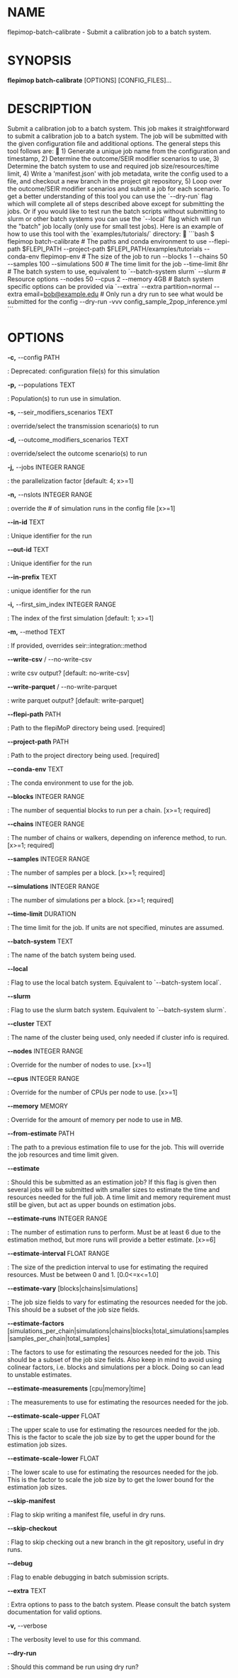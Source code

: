 # NAME

flepimop-batch-calibrate - Submit a calibration job to a batch system.

# SYNOPSIS

**flepimop batch-calibrate** \[OPTIONS\] \[CONFIG_FILES\]\...

# DESCRIPTION

Submit a calibration job to a batch system. This job makes it
straightforward to submit a calibration job to a batch system. The job
will be submitted with the given configuration file and additional
options. The general steps this tool follows are:  1) Generate a unique
job name from the configuration and timestamp, 2) Determine the
outcome/SEIR modifier scenarios to use, 3) Determine the batch system to
use and required job size/resources/time limit, 4) Write a
\'manifest.json\' with job metadata, write the config used to a file,
and checkout a new branch in the project git repository, 5) Loop over
the outcome/SEIR modifier scenarios and submit a job for each scenario.
To get a better understanding of this tool you can use the
\`\--dry-run\` flag which will complete all of steps described above
except for submitting the jobs. Or if you would like to test run the
batch scripts without submitting to slurm or other batch systems you can
use the \`\--local\` flag which will run the \"batch\" job locally (only
use for small test jobs). Here is an example of how to use this tool
with the \`examples/tutorials/\` directory:  \`\`\`bash \$ flepimop
batch-calibrate \# The paths and conda environment to use \--flepi-path
\$FLEPI_PATH \--project-path \$FLEPI_PATH/examples/tutorials
\--conda-env flepimop-env \# The size of the job to run \--blocks 1
\--chains 50 \--samples 100 \--simulations 500 \# The time limit for the
job \--time-limit 8hr \# The batch system to use, equivalent to
\`\--batch-system slurm\` \--slurm \# Resource options \--nodes 50
\--cpus 2 \--memory 4GB \# Batch system specific options can be provided
via \`\--extra\` \--extra partition=normal \--extra
email=bob@example.edu \# Only run a dry run to see what would be
submitted for the config \--dry-run -vvv
config_sample_2pop_inference.yml \`\`\`

# OPTIONS

**-c,** \--config PATH

:   Deprecated: configuration file(s) for this simulation

**-p,** \--populations TEXT

:   Population(s) to run use in simulation.

**-s,** \--seir_modifiers_scenarios TEXT

:   override/select the transmission scenario(s) to run

**-d,** \--outcome_modifiers_scenarios TEXT

:   override/select the outcome scenario(s) to run

**-j,** \--jobs INTEGER RANGE

:   the parallelization factor \[default: 4; x\>=1\]

**-n,** \--nslots INTEGER RANGE

:   override the \# of simulation runs in the config file \[x\>=1\]

**\--in-id** TEXT

:   Unique identifier for the run

**\--out-id** TEXT

:   Unique identifier for the run

**\--in-prefix** TEXT

:   unique identifier for the run

**-i,** \--first_sim_index INTEGER RANGE

:   The index of the first simulation \[default: 1; x\>=1\]

**-m,** \--method TEXT

:   If provided, overrides seir::integration::method

**\--write-csv** / \--no-write-csv

:   write csv output? \[default: no-write-csv\]

**\--write-parquet** / \--no-write-parquet

:   write parquet output? \[default: write-parquet\]

**\--flepi-path** PATH

:   Path to the flepiMoP directory being used. \[required\]

**\--project-path** PATH

:   Path to the project directory being used. \[required\]

**\--conda-env** TEXT

:   The conda environment to use for the job.

**\--blocks** INTEGER RANGE

:   The number of sequential blocks to run per a chain. \[x\>=1;
    required\]

**\--chains** INTEGER RANGE

:   The number of chains or walkers, depending on inference method, to
    run. \[x\>=1; required\]

**\--samples** INTEGER RANGE

:   The number of samples per a block. \[x\>=1; required\]

**\--simulations** INTEGER RANGE

:   The number of simulations per a block. \[x\>=1; required\]

**\--time-limit** DURATION

:   The time limit for the job. If units are not specified, minutes are
    assumed.

**\--batch-system** TEXT

:   The name of the batch system being used.

**\--local**

:   Flag to use the local batch system. Equivalent to \`\--batch-system
    local\`.

**\--slurm**

:   Flag to use the slurm batch system. Equivalent to \`\--batch-system
    slurm\`.

**\--cluster** TEXT

:   The name of the cluster being used, only needed if cluster info is
    required.

**\--nodes** INTEGER RANGE

:   Override for the number of nodes to use. \[x\>=1\]

**\--cpus** INTEGER RANGE

:   Override for the number of CPUs per node to use. \[x\>=1\]

**\--memory** MEMORY

:   Override for the amount of memory per node to use in MB.

**\--from-estimate** PATH

:   The path to a previous estimation file to use for the job. This will
    override the job resources and time limit given.

**\--estimate**

:   Should this be submitted as an estimation job? If this flag is given
    then several jobs will be submitted with smaller sizes to estimate
    the time and resources needed for the full job. A time limit and
    memory requirement must still be given, but act as upper bounds on
    estimation jobs.

**\--estimate-runs** INTEGER RANGE

:   The number of estimation runs to perform. Must be at least 6 due to
    the estimation method, but more runs will provide a better estimate.
    \[x\>=6\]

**\--estimate-interval** FLOAT RANGE

:   The size of the prediction interval to use for estimating the
    required resources. Must be between 0 and 1. \[0.0\<=x\<=1.0\]

**\--estimate-vary** \[blocks\|chains\|simulations\]

:   The job size fields to vary for estimating the resources needed for
    the job. This should be a subset of the job size fields.

**\--estimate-factors** \[simulations_per_chain\|simulations\|chains\|blocks\|total_simulations\|samples\|samples_per_chain\|total_samples\]

:   The factors to use for estimating the resources needed for the job.
    This should be a subset of the job size fields. Also keep in mind to
    avoid using colinear factors, i.e. blocks and simulations per a
    block. Doing so can lead to unstable estimates.

**\--estimate-measurements** \[cpu\|memory\|time\]

:   The measurements to use for estimating the resources needed for the
    job.

**\--estimate-scale-upper** FLOAT

:   The upper scale to use for estimating the resources needed for the
    job. This is the factor to scale the job size by to get the upper
    bound for the estimation job sizes.

**\--estimate-scale-lower** FLOAT

:   The lower scale to use for estimating the resources needed for the
    job. This is the factor to scale the job size by to get the lower
    bound for the estimation job sizes.

**\--skip-manifest**

:   Flag to skip writing a manifest file, useful in dry runs.

**\--skip-checkout**

:   Flag to skip checking out a new branch in the git repository, useful
    in dry runs.

**\--debug**

:   Flag to enable debugging in batch submission scripts.

**\--extra** TEXT

:   Extra options to pass to the batch system. Please consult the batch
    system documentation for valid options.

**-v,** \--verbose

:   The verbosity level to use for this command.

**\--dry-run**

:   Should this command be run using dry run?
